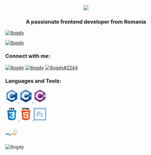 <p align="center"><img src="https://i.imgur.com/MvMxQ1a.gif"></p>

<h3 align="center">A passionate frontend developer from Romania</h3>

<p align="left"> <a href="https://github.com/6ogdy" target="blank"> <img src="https://komarev.com/ghpvc/?username=6ogdy&label=Profile%20views&color=0e75b6&style=flat" alt="6ogdy" /> </p>

<p align="left"> <a href="https://twitter.com/6ogdy" target="blank"><img src="https://img.shields.io/twitter/follow/6ogdy?logo=twitter&style=for-the-badge" alt="6ogdy" /></a> </p>

<h3 align="left">Connect with me:</h3>
<p align="left">
<a href="https://twitter.com/6ogdy" target="blank"><img align="center" src="https://raw.githubusercontent.com/rahuldkjain/github-profile-readme-generator/master/src/images/icons/Social/twitter.svg" alt="6ogdy" height="30" width="40" /></a>
<a href="https://instagram.com/6ogdy" target="blank"><img align="center" src="https://raw.githubusercontent.com/rahuldkjain/github-profile-readme-generator/master/src/images/icons/Social/instagram.svg" alt="6ogdy" height="30" width="40" /></a>
<a href="https://discord.gg/6ogdy#2244" target="blank"><img align="center" src="https://raw.githubusercontent.com/rahuldkjain/github-profile-readme-generator/master/src/images/icons/Social/discord.svg" alt="6ogdy#2244" height="30" width="40" /></a>
</p>

<h3 align="left">Languages and Tools:</h3>
<p align="left"> <a href="https://www.cprogramming.com/" target="_blank" rel="noreferrer"> <img src="https://raw.githubusercontent.com/devicons/devicon/master/icons/c/c-original.svg" alt="c" width="40" height="40"/> </a> <a href="https://www.w3schools.com/cpp/" target="_blank" rel="noreferrer"> <img src="https://raw.githubusercontent.com/devicons/devicon/master/icons/cplusplus/cplusplus-original.svg" alt="cplusplus" width="40" height="40"/> </a> <a href="https://www.w3schools.com/cs/" target="_blank" rel="noreferrer"> <img src="https://raw.githubusercontent.com/devicons/devicon/master/icons/csharp/csharp-original.svg" alt="csharp" width="40" height="40"/></p><p align="left"> </a> <a href="https://www.w3schools.com/css/" target="_blank" rel="noreferrer"> <img src="https://raw.githubusercontent.com/devicons/devicon/master/icons/css3/css3-original-wordmark.svg" alt="css3" width="40" height="40"/> </a> <a href="https://www.w3.org/html/" target="_blank" rel="noreferrer"> <img src="https://raw.githubusercontent.com/devicons/devicon/master/icons/html5/html5-original-wordmark.svg" alt="html5" width="40" height="40"/> </a> <a href="https://www.photoshop.com/en" target="_blank" rel="noreferrer"> <img src="https://raw.githubusercontent.com/devicons/devicon/master/icons/photoshop/photoshop-line.svg" alt="photoshop" width="40" height="40"/> </a> </p>
<p align="left"><a href="https://www.mysql.com/" target="_blank" rel="noreferrer"> <img src="https://raw.githubusercontent.com/devicons/devicon/master/icons/mysql/mysql-original-wordmark.svg" alt="mysql" width="40" height="40"/> </a> </p>

<p><img align="left" src="https://github-readme-stats.vercel.app/api/top-langs?username=6ogdy&theme=dark&show_icons=true&locale=en&layout=compact" alt="6ogdy"/>
 </p>


